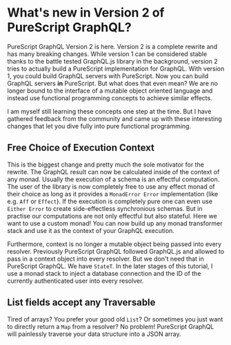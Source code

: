 # What's new in Version 2 of PureScript GraphQL?

PureScript GraphQL Version 2 is here.
Version 2 is a complete rewrite and has many breaking changes.
While version 1 can be considered stable thanks to the battle tested GraphQL.js library in the background, version 2 tries to actually build a PureScript implementation for GraphQL.
With version 1, you could build GraphQL servers with PureScript.
Now you can build GraphQL servers **in** PureScript.
But what does that even mean? We are no longer bound to the interface of a mutable object oriented language and instead use functional programming concepts to achieve similar effects.

I am myself still learning these concepts one step at the time.
But I have gathered feedback from the community and came up with these interesting changes that let you dive fully into pure functional programming.

## Free Choice of Execution Context

This is the biggest change and pretty much the sole motivator for the rewrite.
The GraphQL result can now be calculated inside of the context of any monad.
Usually the execution of a schema is an effectful computation.
The user of the library is now completely free to use any effect monad of their choice as long as it provides a `MonadError Error` implementation (like e.g. `Aff` or `Effect`).
If the execution is completely pure one can even use `Either Error` to create side-effectless synchronious schemas.
But in practise our computations are not only effectful but also stateful.
Here we want to use a custom monad!
You can now build up any monad transformer stack and use it as the context of your GraphQL execution.

Furthermore, context is no longer a mutable object being passed into every resolver.
Previously PureScript GraphQL followed GraphQL.js and allowed to pass in a context object into every resolver.
But we don't need that in PureScript GraphQL.
We have `StateT`.
In the later stages of this tutorial, I use a monad stack to inject a database connection and the ID of the currently authenticated user into every resolver.

## List fields accept any Traversable

Tired of arrays?
You prefer your good old `List`?
Or sometimes you just want to directly return a `Map` from a resolver?
No problem!
PureScript GraphQL will painlessly traverse your data structure into a JSON array.
